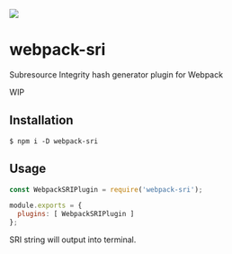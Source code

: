 ![](https://img.shields.io/badge/maintainer%20needed-!-red.svg)
# webpack-sri
Subresource Integrity hash generator plugin for Webpack

WIP

## Installation

```
$ npm i -D webpack-sri
```

## Usage

```javascript
const WebpackSRIPlugin = require('webpack-sri');

module.exports = {
  plugins: [ WebpackSRIPlugin ]
};
```

SRI string will output into terminal.
